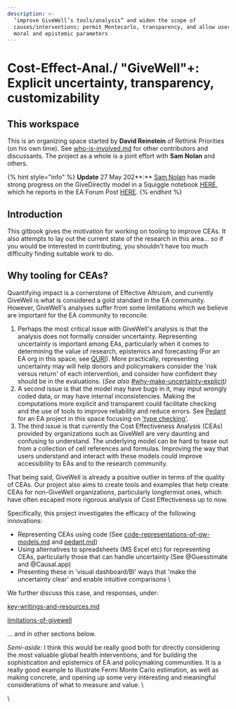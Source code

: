 ```yaml
---
description: >-
  ’improve GiveWell’s tools/analysis” and widen the scope of
  causes/interventions; permit Montecarlo, transparency, and allow user input of
  moral and epistemic parameters
---
```


# Cost-Effect-Anal./ "GiveWell"+: Explicit uncertainty, transparency, customizability

## This workspace

This is an organizing space started by **David Reinstein** of Rethink Priorities (on his own time). See [who-is-involved.md](organization-and-introduction/who-is-involved.md "mention") for other contributors and discussants. The project as a whole is a joint effort with **Sam Nolan** and others.&#x20;



{% hint style="info" %}
**Update** 27 May 202**:** [Sam Nolan](https://app.gitbook.com/u/PVvdIN9JRYWSTP5fRaGGUuZKLBl2 "mention") has made strong progress on the GiveDirectly model in a Squiggle notebook [HERE](https://observablehq.com/@hazelfire/givewells-givedirectly-cost-effectiveness-analysis), which he reports in the EA Forum Post [HERE](https://forum.effectivealtruism.org/posts/ycLhq4Bmep8ssr4wR/quantifying-uncertainty-in-givewell-s-givedirectly-cost).
{% endhint %}

## Introduction

This gitbook gives the motivation for working on tooling to improve CEAs. It also attempts to lay out the current state of the research in this area...  so if you would be interested in contributing, you shouldn't have too much difficulty finding suitable work to do.&#x20;

## Why tooling for CEAs?&#x20;

Quantifying impact is a cornerstone of Effective Altruism, and currently GiveWell is what is considered a gold standard in the EA community. However, GiveWell's analyses suffer from some limitations which we believe are important for the EA community to reconcile.

1. Perhaps the most critical issue with GiveWell's analysis is that the analysis does not formally consider uncertainty. Representing uncertainty is important among EAs, particularly when it comes to determining the value of research, epistemics and forecasting (For an EA org in this space, see [QURI](https://quantifieduncertainty.org/)).  More practically, representing uncertainty may will help donors and policymakers consider the 'risk versus return' of each intervention, and consider how confident they should be in the evaluations. (_See also_ [#why-make-uncertainty-explicit](innovations-and-issues/incorporating-uncertainty.md#why-make-uncertainty-explicit "mention")_)_
2. &#x20;A second issue is that the model may have bugs in it, may input wrongly coded data, or may have internal inconsistencies. Making the computations more explicit and transparent could facilitate checking and the use of tools to improve reliability and reduce errors. See [Pedant](https://hazelfire.github.io/pedant/#/) for an EA project in this space focusing on ['type checking'](innovations-and-issues/type-checking-and-code.md).
3. The third issue is that currently the Cost Effectiveness Analysis (CEAs) provided by organizations such as GiveWell are very daunting and confusing to understand. The underlying model can be hard to tease out from a collection of cell references and formulas. Improving the way that users understand and interact with these models could improve accessibility to EAs and to the research community.

That being said, GiveWell is already a positive outlier in terms of the quality of CEAs. Our project also aims  to create tools and examples that help create CEAs for non-GiveWell organizations, particularly longtermist ones, which have often escaped more rigorous analysis of Cost Effectiveness up to now.

Specifically, this project investigates the efficacy of the following innovations:

* Representing CEAs using code (See [code-representations-of-gw-models.md](givewell-model-and-extensions/code-representations-of-gw-models.md "mention") and [pedant.md](tools-and-examples/pedant.md "mention"))
* Using alternatives to spreadsheets (MS Excel etc) for representing CEAs, particularly those that can handle uncertainty (See @Guesstimate  and @Causal.app)
* Presenting these in 'visual dashboard/BI' ways that 'make the uncertainty clear' and enable intuitive comparisons \


We further discuss this case, and responses, under:

[key-writings-and-resources.md](organization-and-introduction/key-writings-and-resources.md "mention")

[limitations-of-givewell](innovations-and-issues/limitations-of-givewell/ "mention")

... and in other sections below.



_Semi-aside:_ I think this would be really good both for directly considering the most valuable global health interventions, and for building the sophistication and epistemics of EA and policymaking communities. It is a really good example to illustrate Fermi Monte Carlo estimation, as well as making concrete, and opening up some very interesting and meaningful considerations of what to measure and value.  \






\
